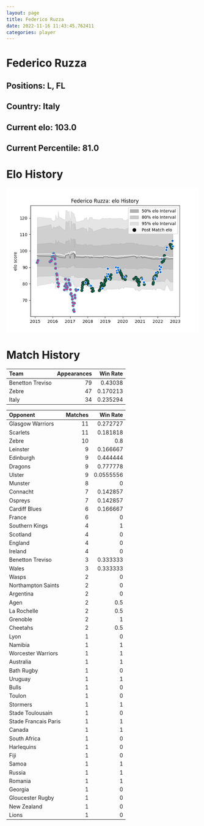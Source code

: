 ```yaml
---  
layout: page  
title: Federico Ruzza  
date: 2022-11-16 11:43:45.762411  
categories: player  
---
```

# Federico Ruzza

## Positions: L, FL

## Country: Italy

## Current elo: 103.0

## Current Percentile: 81.0

# Elo History


![elo history](history_FedericoRuzza.png)
# Match History


| Team             |   Appearances |   Win Rate |
|:-----------------|--------------:|-----------:|
| Benetton Treviso |            79 |   0.43038  |
| Zebre            |            47 |   0.170213 |
| Italy            |            34 |   0.235294 |

| Opponent             |   Matches |   Win Rate |
|:---------------------|----------:|-----------:|
| Glasgow Warriors     |        11 |  0.272727  |
| Scarlets             |        11 |  0.181818  |
| Zebre                |        10 |  0.8       |
| Leinster             |         9 |  0.166667  |
| Edinburgh            |         9 |  0.444444  |
| Dragons              |         9 |  0.777778  |
| Ulster               |         9 |  0.0555556 |
| Munster              |         8 |  0         |
| Connacht             |         7 |  0.142857  |
| Ospreys              |         7 |  0.142857  |
| Cardiff Blues        |         6 |  0.166667  |
| France               |         6 |  0         |
| Southern Kings       |         4 |  1         |
| Scotland             |         4 |  0         |
| England              |         4 |  0         |
| Ireland              |         4 |  0         |
| Benetton Treviso     |         3 |  0.333333  |
| Wales                |         3 |  0.333333  |
| Wasps                |         2 |  0         |
| Northampton Saints   |         2 |  0         |
| Argentina            |         2 |  0         |
| Agen                 |         2 |  0.5       |
| La Rochelle          |         2 |  0.5       |
| Grenoble             |         2 |  1         |
| Cheetahs             |         2 |  0.5       |
| Lyon                 |         1 |  0         |
| Namibia              |         1 |  1         |
| Worcester Warriors   |         1 |  1         |
| Australia            |         1 |  1         |
| Bath Rugby           |         1 |  0         |
| Uruguay              |         1 |  1         |
| Bulls                |         1 |  0         |
| Toulon               |         1 |  0         |
| Stormers             |         1 |  1         |
| Stade Toulousain     |         1 |  0         |
| Stade Francais Paris |         1 |  1         |
| Canada               |         1 |  1         |
| South Africa         |         1 |  0         |
| Harlequins           |         1 |  0         |
| Fiji                 |         1 |  0         |
| Samoa                |         1 |  1         |
| Russia               |         1 |  1         |
| Romania              |         1 |  1         |
| Georgia              |         1 |  0         |
| Gloucester Rugby     |         1 |  0         |
| New Zealand          |         1 |  0         |
| Lions                |         1 |  0         |